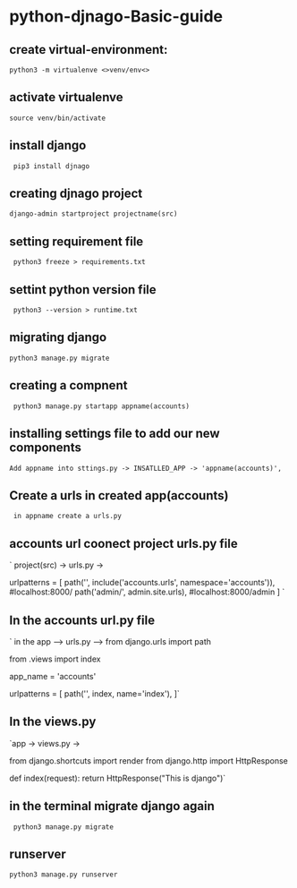 # python-djnago-Basic-guide

## create virtual-environment:
`python3 -m virtualenve <>venv/env<>`

## activate virtualenve
  `source venv/bin/activate`
 
## install django 
 ` pip3 install djnago`

## creating djnago project
`django-admin startproject projectname(src)`
  
## setting requirement file
 ` python3 freeze > requirements.txt`
  
## settint python version file
 ` python3 --version > runtime.txt`

## migrating django
 `python3 manage.py migrate`
  
## creating a compnent
  ` python3 manage.py startapp appname(accounts)`
 
## installing settings file to add our new components
`Add appname into sttings.py -> INSATLLED_APP -> 'appname(accounts)',`
  
## Create a urls in created app(accounts)
  ` in appname create a urls.py`

## accounts url coonect project urls.py file
  ` project(src) -> urls.py ->
   
   urlpatterns = [
    path('', include('accounts.urls', namespace='accounts')), #localhost:8000/
    path('admin/', admin.site.urls), #localhost:8000/admin
    ] `

## In the accounts url.py file
   ` in the app --> urls.py --> from django.urls import path

from .views import index

app_name = 'accounts'

urlpatterns = [
    path('', index, name='index'),
]`

## In the views.py
 `app -> views.py -> 
  
  from django.shortcuts import render
from django.http import HttpResponse

def index(request):
    return HttpResponse("This is django")`
    
## in the terminal migrate django again
   ` python3 manage.py migrate`

## runserver
   `python3 manage.py runserver`
